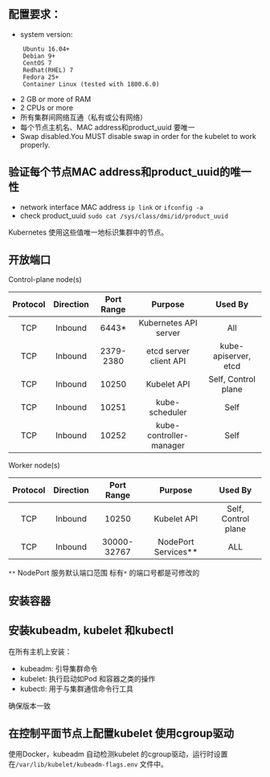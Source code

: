 ## 配置要求：

* system version:
```
    Ubuntu 16.04+
    Debian 9+
    CentOS 7
    Redhat(RHEL) 7
    Fedora 25+
    Container Linux (tested with 1800.6.0)
```

* 2 GB or more of RAM
* 2 CPUs or more
* 所有集群间网络互通（私有或公有网络）
* 每个节点主机名、MAC address和product_uuid 要唯一
* Swap disabled.You MUST disable swap in order for the kubelet to work properly.

## 验证每个节点MAC address和product_uuid的唯一性

* network interface MAC address `ip link` or `ifconfig -a`
* check product_uuid `sudo cat /sys/class/dmi/id/product_uuid`

Kubernetes 使用这些值唯一地标识集群中的节点。

## 开放端口

Control-plane node(s)

Protocol| Direction| Port Range| Purpose| Used By
:-: | :-: | :-: | :-: | :-:
TCP| Inbound| 6443*| Kubernetes API server| All
TCP| Inbound| 2379-2380	| etcd server client API| kube-apiserver, etcd
TCP| Inbound| 10250| Kubelet API| Self, Control plane
TCP| Inbound| 10251| kube-scheduler| Self
TCP| Inbound| 10252| kube-controller-manager| Self

Worker node(s)

Protocol| Direction| Port Range| Purpose| Used By
:-: | :-: | :-: | :-: | :-:
TCP| Inbound| 10250| Kubelet API| Self, Control plane
TCP| Inbound| 30000-32767| NodePort Services**| ALL

`**` NodePort 服务默认端口范围
标有`*` 的端口号都是可修改的

## 安装容器

## 安装kubeadm, kubelet 和kubectl
在所有主机上安装：
* kubeadm: 引导集群命令
* kubelet: 执行启动如Pod 和容器之类的操作
* kubectl: 用于与集群通信命令行工具

确保版本一致

## 在控制平面节点上配置kubelet 使用cgroup驱动
使用Docker，kubeadm 自动检测kubelet 的cgroup驱动，运行时设置在`/var/lib/kubelet/kubeadm-flags.env` 文件中。  